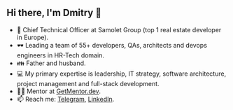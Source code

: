 ## Hi there, I'm Dmitry 👋

- 🔭 Chief Technical Officer at Samolet Group (top 1 real estate developer in Europe).
- 🕶️ Leading a team of 55+ developers, QAs, architects and devops engineers in HR-Tech domain.
- 👪 Father and husband.
- 💻 My primary expertise is leadership, IT strategy, software architecture, project management and full-stack development.
- 👨‍🎓 Mentor at [GetMentor.dev](https://getmentor.dev/mentor/dmitriy-astrikov-3577).
- 📫 Reach me: [Telegram](https://t.me/dastrikov), [LinkedIn](https://www.linkedin.com/in/dastrikov/).

